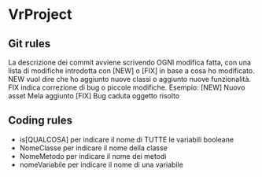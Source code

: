 # VrProject

## Git rules
La descrizione dei commit avviene scrivendo OGNI modifica fatta, con una lista di modifiche introdotta con [NEW] o [FIX] in base a cosa ho modificato. NEW vuol dire che ho aggiunto nuove classi o aggiunto nuove funzionalità. FIX indica correzione di bug o piccole modifiche.
Esempio: 
[NEW] Nuovo asset Mela aggiunto
[FIX] Bug caduta oggetto risolto

## Coding rules
- is[QUALCOSA] per indicare il nome di TUTTE le variabili booleane
- NomeClasse per indicare il nome della classe
- NomeMetodo per indicare il nome dei metodi
- nomeVariabile per indicare il nome di una variabile
